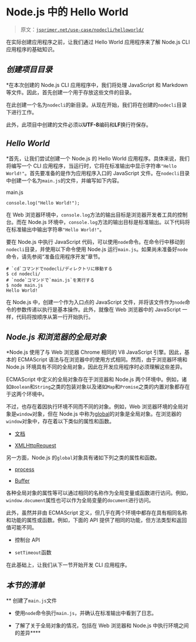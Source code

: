 # Node.js 中的 Hello World

> 原文：[`jsprimer.net/use-case/nodecli/helloworld/`](https://jsprimer.net/use-case/nodecli/helloworld/)

在实际创建应用程序之前，让我们通过 Hello World 应用程序来了解 Node.js CLI 应用程序的基础知识。

## [](#create-project)*创建项目目录*

*在本次创建的 Node.js CLI 应用程序中，我们将处理 JavaScript 和 Markdown 等文件。因此，首先创建一个用于存放这些文件的目录。

在此创建一个名为`nodecli`的新目录。从现在开始，我们将在创建的`nodecli`目录下进行工作。

此外，此项目中创建的文件必须以**UTF-8**编码和**LF**换行符保存。

## [](#hello-world)*Hello World*

*首先，让我们尝试创建一个 Node.js 的 Hello World 应用程序。具体来说，我们将编写一个 CLI 应用程序，当运行时，它将在标准输出中显示字符串`"Hello World!"`。首先要准备的是作为应用程序入口的 JavaScript 文件。在`nodecli`目录中创建一个名为`main.js`的文件，并编写如下内容。

main.js

```
console.log("Hello World!"); 
```

在 Web 浏览器环境中，`console.log`方法的输出目标是浏览器开发者工具的控制台。而在 Node.js 环境中，`console.log`方法的输出目标是标准输出。以下代码将在标准输出中输出字符串`"Hello World!"`。

要在 Node.js 中执行 JavaScript 代码，可以使用`node`命令。在命令行中移动到`nodecli`目录，并使用以下命令使用 Node.js 运行`main.js`。如果尚未准备好`node`命令，请先参阅“准备应用程序开发”章节。

```
# `cd`コマンドでnodecli/ディレクトリに移動する
$ cd nodecli/
# `node`コマンドで`main.js`を実行する
$ node main.js
Hello World! 
```

在 Node.js 中，创建一个作为入口点的 JavaScript 文件，并将该文件作为`node`命令的参数传递以执行是基本操作。此外，就像在 Web 浏览器中的 JavaScript 一样，代码将按顺序从第一行开始执行。

## [](#global-objects)*Node.js 和浏览器的全局对象*

*Node.js 使用了与 Web 浏览器 Chrome 相同的 V8 JavaScript 引擎。因此，基本的 ECMAScript 语法与在浏览器中的使用方式相同。然而，由于浏览器环境和 Node.js 环境具有不同的全局对象，因此在开发应用程序时必须理解这些差异。

ECMAScript 中定义的全局对象存在于浏览器和 Node.js 两个环境中。例如，诸如`Boolean`和`String`之类的包装对象以及诸如`Map`和`Promise`之类的内置对象都存在于这两个环境中。

不过，也存在着因执行环境不同而不同的对象。例如，Web 浏览器环境的全局对象是`window`对象，但在 Node.js 中称为[global](https://nodejs.org/docs/latest-v20.x/api/globals.html)的对象是全局对象。在浏览器的`window`对象中，存在着以下类似的属性和函数。

+   [文档](https://developer.mozilla.org/ja/docs/Web/API/Document)

+   [XMLHttpRequest](https://developer.mozilla.org/ja/docs/Web/API/XMLHttpRequest)

另一方面，Node.js 的`global`对象具有诸如下列之类的属性和函数。

+   [process](https://nodejs.org/docs/latest-v20.x/api/process.html#process_process)

+   [Buffer](https://nodejs.org/docs/latest-v20.x/api/buffer.html)

各种全局对象的属性等可以通过相同的名称作为全局变量或函数进行访问。例如，`window.document`属性也可以作为全局变量的`document`进行访问。

此外，虽然并非由 ECMAScript 定义，但几乎在两个环境中都存在具有相同名称和功能的属性或函数。例如，下面的 API 提供了相同的功能，但方法类型和返回值可能不同。

+   控制台 API

+   `setTimeout`函数

在此基础上，让我们从下一节开始开发 CLI 应用程序。

## [](#section-checklist)*本节的清单*

**   创建了`main.js`文件

+   使用`node`命令执行`main.js`，并确认在标准输出中看到了日志。

+   了解了关于全局对象的情况，包括在 Web 浏览器和 Node.js 中执行环境之间的差异****
